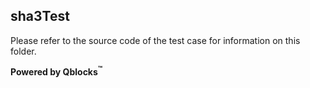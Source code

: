 ## sha3Test

Please refer to the source code of the test case for information on this folder.

**Powered by Qblocks<sup>&trade;</sup>**

